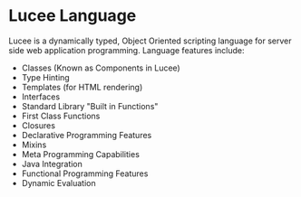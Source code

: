 # Lucee Language

Lucee is a dynamically typed, Object Oriented scripting language for server side web application programming. Language features include:

* Classes (Known as Components in Lucee)
* Type Hinting
* Templates (for HTML rendering)
* Interfaces
* Standard Library "Built in Functions" 
* First Class Functions
* Closures
* Declarative Programming Features
* Mixins
* Meta Programming Capabilities
* Java Integration
* Functional Programming Features
* Dynamic Evaluation

